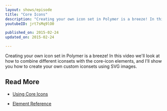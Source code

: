 ```yaml
---
layout: shows/episode
title: "Core Icons"
description: "Creating your own icon set in Polymer is a breeze! In this video we'll look at how to combine different iconsets with the core-icon elements, and I'll show you how to create your own custom iconsets using SVG images."
youtubeID: jrt7sMq9lO0

published_on: 2015-02-24
updated_on: 2015-02-24

---
```


Creating your own icon set in Polymer is a breeze! In this video we'll look at how to combine different iconsets with the core-icon elements, and I'll show you how to create your own custom iconsets using SVG images.

## Read More

- [Using Core Icons](https://www.polymer-project.org/0.5/docs/elements/icons.html)

- [Element Reference](https://www.polymer-project.org/0.5/docs/elements/#core-iconset-svg)
